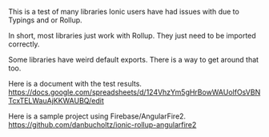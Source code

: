 This is a test of many libraries Ionic users have had issues with due to Typings and or Rollup.

In short, most libraries just work with Rollup. They just need to be imported correctly.

Some libraries have weird default exports. There is a way to get around that too.

Here is a document with the test results.
https://docs.google.com/spreadsheets/d/124VhzYm5gHrBowWAUolfOsVBNTcxTELWauAjKKWAUBQ/edit

Here is a sample project using Firebase/AngularFire2.
https://github.com/danbucholtz/ionic-rollup-angularfire2

